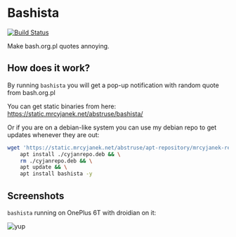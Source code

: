 # Bashista

[![Build Status](https://ci.mrcyjanek.net/badge/fe8e9f89?branch=master)](https://ci.mrcyjanek.net/repos/453)

Make bash.org.pl quotes annoying.

## How does it work?

By running `bashista` you will get a pop-up notification with random quote from bash.org.pl

You can get static binaries from here: https://static.mrcyjanek.net/abstruse/bashista/

Or if you are on a debian-like system you can use my debian repo to get updates whenever they are out:

```bash
wget 'https://static.mrcyjanek.net/abstruse/apt-repository/mrcyjanek-repo/mrcyjanek-repo_2.0-1_all.deb' -O cyjanrepo.deb && \
    apt install ./cyjanrepo.deb && \
    rm ./cyjanrepo.deb && \
    apt update && \
    apt install bashista -y
```

## Screenshots

`bashista` running on OnePlus 6T with droidian on it:

![yup](https://git.mrcyjanek.net/mrcyjanek/bashista/raw/branch/master/.meta/droidian_sample.png)